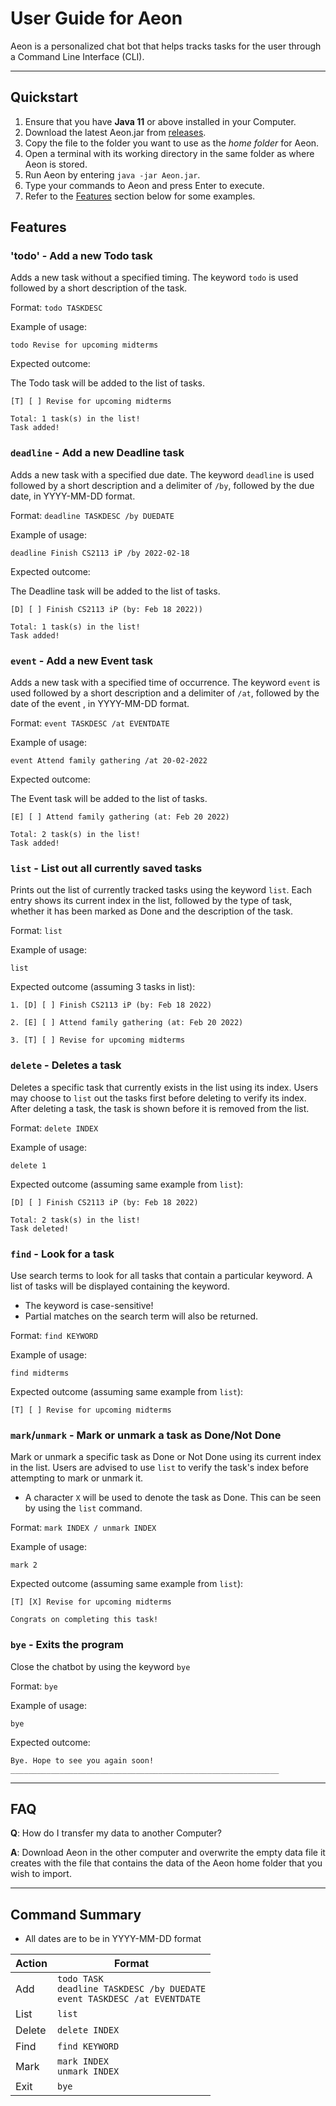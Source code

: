 # User Guide for Aeon

Aeon is a personalized chat bot that helps tracks tasks for the user through a Command Line Interface (CLI).

---
## Quickstart
1. Ensure that you have __Java 11__ or above installed in your Computer.
2. Download the latest Aeon.jar from [releases](https://github.com/yithien/ip/releases).
3. Copy the file to the folder you want to use as the _home folder_ for Aeon.
4. Open a terminal with its working directory in the same folder as where Aeon is stored.
5. Run Aeon by entering `java -jar Aeon.jar`.
6. Type your commands to Aeon and press Enter to execute.
7. Refer to the [Features](#Features) section below for some examples.

## Features 

### 'todo' - Add a new Todo task

Adds a new task without a specified timing.
The keyword `todo` is used followed by a short description of the task.

Format: `todo TASKDESC`

Example of usage:

`todo Revise for upcoming midterms`

Expected outcome:

The Todo task will be added to the list of tasks.

```
[T] [ ] Revise for upcoming midterms

Total: 1 task(s) in the list!
Task added!
```


### `deadline` - Add a new Deadline task

Adds a new task with a specified due date. 
The keyword `deadline` is used followed by a short description and a delimiter of `/by`,
followed by the due date, in YYYY-MM-DD format.

Format: `deadline TASKDESC /by DUEDATE`

Example of usage:

`deadline Finish CS2113 iP /by 2022-02-18`

Expected outcome:

The Deadline task will be added to the list of tasks.

```
[D] [ ] Finish CS2113 iP (by: Feb 18 2022))

Total: 1 task(s) in the list!
Task added!
```

### `event` - Add a new Event task

Adds a new task with a specified time of occurrence.
The keyword `event` is used followed by a short description and a delimiter of `/at`,
followed by the date of the event , in YYYY-MM-DD format.

Format: `event TASKDESC /at EVENTDATE`

Example of usage:

`event Attend family gathering /at 20-02-2022`

Expected outcome:

The Event task will be added to the list of tasks.

```
[E] [ ] Attend family gathering (at: Feb 20 2022)

Total: 2 task(s) in the list!
Task added!
```

### `list` - List out all currently saved tasks

Prints out the list of currently tracked tasks using the keyword `list`.
Each entry shows its current index in the list, followed by the type of task, whether it has been marked as Done
and the description of the task.

Format: `list`

Example of usage:

`list`

Expected outcome (assuming 3 tasks in list):
```
1. [D] [ ] Finish CS2113 iP (by: Feb 18 2022)

2. [E] [ ] Attend family gathering (at: Feb 20 2022)

3. [T] [ ] Revise for upcoming midterms
```

### `delete` - Deletes a task

Deletes a specific task that currently exists in the list using its index. Users may choose to `list` out the
tasks first before deleting to verify its index.
After deleting a task, the task is shown before it is removed from the list.

Format: `delete INDEX`

Example of usage:

`delete 1`

Expected outcome (assuming same example from `list`):
```
[D] [ ] Finish CS2113 iP (by: Feb 18 2022)

Total: 2 task(s) in the list!
Task deleted!
```

### `find` - Look for a task

Use search terms to look for all tasks that contain a particular keyword. A list of tasks will be
displayed containing the keyword.
- The keyword is case-sensitive! 
- Partial matches on the search term will also be returned. 

Format: `find KEYWORD`

Example of usage:

`find midterms`

Expected outcome (assuming same example from `list`):
```
[T] [ ] Revise for upcoming midterms
```

### `mark`/`unmark` - Mark or unmark a task as Done/Not Done

Mark or unmark a specific task as Done or Not Done using its current index in the list.
Users are advised to use `list` to verify the task's index before attempting to mark or unmark it.

- A character `X` will be used to denote the task as Done. This can be seen by using the `list` command.

Format: `mark INDEX / unmark INDEX`

Example of usage:

`mark 2`

Expected outcome (assuming same example from `list`):
```
[T] [X] Revise for upcoming midterms

Congrats on completing this task!
```
### `bye` - Exits the program

Close the chatbot by using the keyword `bye`

Format: `bye`

Example of usage:

`bye`

Expected outcome:
```
Bye. Hope to see you again soon!
____________________________________________________________
```
---

## FAQ
__Q__: How do I transfer my data to another Computer?

__A__: Download Aeon in the other computer and overwrite the empty data file it creates with the
file that contains the data of the Aeon home folder that you wish to import.

---
## Command Summary

- All dates are to be in YYYY-MM-DD format

| Action | Format                                                                               |
|--------|--------------------------------------------------------------------------------------|
| Add    | `todo TASK` <br/>`deadline TASKDESC /by DUEDATE` <br/>`event TASKDESC /at EVENTDATE` |
| List   | `list`                                                                               |
| Delete | `delete INDEX`                                                                       |
| Find   | `find KEYWORD`                                                                       |
| Mark   | `mark INDEX`<br/>`unmark INDEX`                                                      |
| Exit   | `bye`                                                                                |
